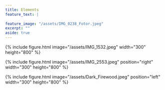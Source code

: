 ```yaml
---
title: Elements
feature_text: |
  
feature_image: "/assets/IMG_0238_Fotor.jpeg"
excerpt: ""
aside: true
---
```



{% include figure.html image="/assets/IMG_1532.jpeg" width="300" height="800" %}

{% include figure.html image="/assets/IMG_2553.jpeg"  position="right" width="300" height="800" %}

{% include figure.html image="/assets/Dark_Firewood.jpeg"  position="left" width="300" height="800" %}
